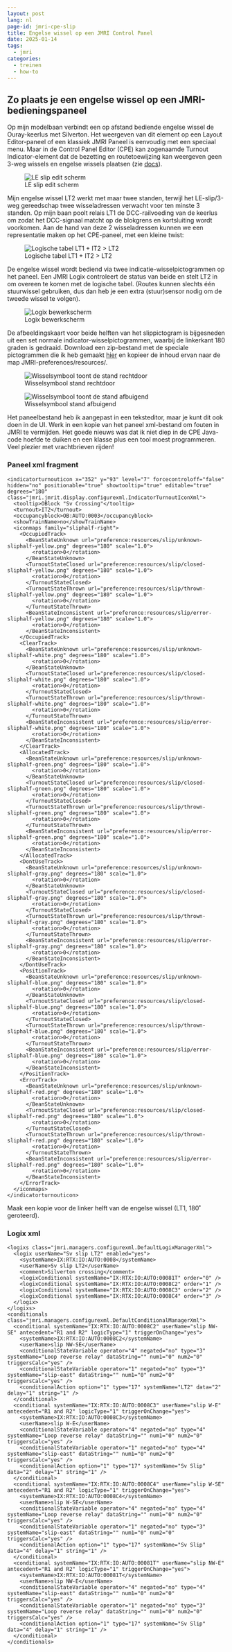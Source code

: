 ```yaml
---
layout: post
lang: nl
page-id: jmri-cpe-slip
title: Engelse wissel op een JMRI Control Panel
date: 2025-01-14
tags:
  - jmri
categories:
  - treinen
  - how-to
---
```


## Zo plaats je een engelse wissel op een JMRI-bedieningspaneel

Op mijn modelbaan verbindt een op afstand bediende engelse wissel de Ouray-keerlus met Silverton. Het weergeven van dit element op een Layout Editor-paneel of een klassiek JMRI Paneel is eenvoudig met een speciaal menu. Maar in de Control Panel Editor (CPE) kan zogenaamde Turnout Indicator-element dat de bezetting en routetoewijzing kan weergeven geen 3-weg wissels en engelse wissels plaatsen (zie [docs](www.jmri.org/help/en/package/jmri/jmrit/display/ControlPanelEditor.shtml)).

<figure><img src='{{ "/assets/img/trains2/jmri/jmri-le-slipedit.png" | relative_url }}' alt="LE slip edit scherm" class='img-fluid'><figcaption class="kleiner">LE slip edit scherm</figcaption></figure>

Mijn engelse wissel LT2 werkt met maar twee standen, terwijl het LE-slip/3-weg gereedschap twee wisseladressen verwacht voor ten minste 3 standen. Op mijn baan poolt relais LT1 de DCC-railvoeding van de keerlus om zodat het DCC-signaal matcht op de blokgrens en kortsluiting wordt voorkomen. Aan de hand van deze 2 wisseladressen kunnen we een representatie maken op het CPE-paneel, met een kleine twist:

<figure><img src='{{ "/assets/img/trains2/jmri/slip-logic-table.png" | relative_url }}' alt="Logische tabel LT1 + IT2 > LT2" class='img-fluid'><figcaption class="kleiner">Logische tabel LT1 + IT2 > LT2</figcaption></figure>

De engelse wissel wordt bediend via twee indicatie-wisselpictogrammen op het paneel. Een JMRI Logix controleert de status van beide en stelt LT2 in om overeen te komen met de logische tabel. (Routes kunnen slechts één stuurwissel gebruiken, dus dan heb je een extra (stuur)sensor nodig om de tweede wissel te volgen).

<figure><img src='{{ "/assets/img/trains2/jmri/jmri-logix-edit.png" | relative_url }}' alt="Logix bewerkscherm" class='img-fluid'><figcaption class="kleiner">Logix bewerkscherm</figcaption></figure>

De afbeeldingskaart voor beide helften van het slippictogram is bijgesneden uit een set normale indicator-wisselpictogrammen, waarbij de linkerkant 180 graden is gedraaid. Download een zip-bestand met de speciale pictogrammen die ik heb gemaakt [hier](/assets/downloads/jmriprefs-resources-slip.zip) en kopieer de inhoud ervan naar de map JMRI-preferences/resources/.

<div class="row">
<div class="col-sm">
<figure><img src='{{ "/assets/img/trains2/jmri/cpe-slip-c.png" | relative_url }}' alt="Wisselsymbool toont de stand rechtdoor" class='img-fluid'><figcaption class="kleiner">Wisselsymbool stand rechtdoor</figcaption></figure>
</div>
<div class="col-sm">
<figure><img src='{{ "/assets/img/trains2/jmri/cpe-slip-t.png" | relative_url }}' alt="Wisselsymbool toont de stand afbuigend" class='img-fluid'><figcaption class="kleiner">Wisselsymbool stand afbuigend</figcaption></figure>
</div>
</div>

Het paneelbestand heb ik aangepast in een teksteditor, maar je kunt dit ook doen in de UI. Werk in een kopie van het paneel xml-bestand om fouten in JMRI te vermijden. Het goede nieuws was dat ik niet diep in de CPE Java-code hoefde te duiken en een klasse plus een tool moest programmeren. Veel plezier met vrachtbrieven rijden!

### Paneel xml fragment

```
<indicatorturnouticon x="352" y="93" level="7" forcecontroloff="false" hidden="no" positionable="true" showtooltip="true" editable="true" degrees="180" class="jmri.jmrit.display.configurexml.IndicatorTurnoutIconXml">
  <tooltip>OBlock "Sv Crossing"</tooltip>
  <turnout>IT2</turnout>
  <occupancyblock>OB:AUTO:0003</occupancyblock>
  <showTrainName>no</showTrainName>
  <iconmaps family="sliphalf-right">
    <OccupiedTrack>
      <BeanStateUnknown url="preference:resources/slip/unknown-sliphalf-yellow.png" degrees="180" scale="1.0">
        <rotation>0</rotation>
      </BeanStateUnknown>
      <TurnoutStateClosed url="preference:resources/slip/closed-sliphalf-yellow.png" degrees="180" scale="1.0">
        <rotation>0</rotation>
      </TurnoutStateClosed>
      <TurnoutStateThrown url="preference:resources/slip/thrown-sliphalf-yellow.png" degrees="180" scale="1.0">
        <rotation>0</rotation>
      </TurnoutStateThrown>
      <BeanStateInconsistent url="preference:resources/slip/error-sliphalf-yellow.png" degrees="180" scale="1.0">
        <rotation>0</rotation>
      </BeanStateInconsistent>
    </OccupiedTrack>
    <ClearTrack>
      <BeanStateUnknown url="preference:resources/slip/unknown-sliphalf-white.png" degrees="180" scale="1.0">
        <rotation>0</rotation>
      </BeanStateUnknown>
      <TurnoutStateClosed url="preference:resources/slip/closed-sliphalf-white.png" degrees="180" scale="1.0">
        <rotation>0</rotation>
      </TurnoutStateClosed>
      <TurnoutStateThrown url="preference:resources/slip/thrown-sliphalf-white.png" degrees="180" scale="1.0">
        <rotation>0</rotation>
      </TurnoutStateThrown>
      <BeanStateInconsistent url="preference:resources/slip/error-sliphalf-white.png" degrees="180" scale="1.0">
        <rotation>0</rotation>
      </BeanStateInconsistent>
    </ClearTrack>
    <AllocatedTrack>
      <BeanStateUnknown url="preference:resources/slip/unknown-sliphalf-green.png" degrees="180" scale="1.0">
        <rotation>0</rotation>
      </BeanStateUnknown>
      <TurnoutStateClosed url="preference:resources/slip/closed-sliphalf-green.png" degrees="180" scale="1.0">
        <rotation>0</rotation>
      </TurnoutStateClosed>
      <TurnoutStateThrown url="preference:resources/slip/thrown-sliphalf-green.png" degrees="180" scale="1.0">
        <rotation>0</rotation>
      </TurnoutStateThrown>
      <BeanStateInconsistent url="preference:resources/slip/error-sliphalf-green.png" degrees="180" scale="1.0">
        <rotation>0</rotation>
      </BeanStateInconsistent>
    </AllocatedTrack>
    <DontUseTrack>
      <BeanStateUnknown url="preference:resources/slip/unknown-sliphalf-gray.png" degrees="180" scale="1.0">
        <rotation>0</rotation>
      </BeanStateUnknown>
      <TurnoutStateClosed url="preference:resources/slip/closed-sliphalf-gray.png" degrees="180" scale="1.0">
        <rotation>0</rotation>
      </TurnoutStateClosed>
      <TurnoutStateThrown url="preference:resources/slip/thrown-sliphalf-gray.png" degrees="180" scale="1.0">
        <rotation>0</rotation>
      </TurnoutStateThrown>
      <BeanStateInconsistent url="preference:resources/slip/error-sliphalf-gray.png" degrees="180" scale="1.0">
        <rotation>0</rotation>
      </BeanStateInconsistent>
    </DontUseTrack>
    <PositionTrack>
      <BeanStateUnknown url="preference:resources/slip/unknown-sliphalf-blue.png" degrees="180" scale="1.0">
        <rotation>0</rotation>
      </BeanStateUnknown>
      <TurnoutStateClosed url="preference:resources/slip/closed-sliphalf-blue.png" degrees="180" scale="1.0">
        <rotation>0</rotation>
      </TurnoutStateClosed>
      <TurnoutStateThrown url="preference:resources/slip/thrown-sliphalf-blue.png" degrees="180" scale="1.0">
        <rotation>0</rotation>
      </TurnoutStateThrown>
      <BeanStateInconsistent url="preference:resources/slip/error-sliphalf-blue.png" degrees="180" scale="1.0">
        <rotation>0</rotation>
      </BeanStateInconsistent>
    </PositionTrack>
    <ErrorTrack>
      <BeanStateUnknown url="preference:resources/slip/unknown-sliphalf-red.png" degrees="180" scale="1.0">
        <rotation>0</rotation>
      </BeanStateUnknown>
      <TurnoutStateClosed url="preference:resources/slip/closed-sliphalf-red.png" degrees="180" scale="1.0">
        <rotation>0</rotation>
      </TurnoutStateClosed>
      <TurnoutStateThrown url="preference:resources/slip/thrown-sliphalf-red.png" degrees="180" scale="1.0">
        <rotation>0</rotation>
      </TurnoutStateThrown>
      <BeanStateInconsistent url="preference:resources/slip/error-sliphalf-red.png" degrees="180" scale="1.0">
        <rotation>0</rotation>
      </BeanStateInconsistent>
    </ErrorTrack>
  </iconmaps>
</indicatorturnouticon>
```

Maak een kopie voor de linker helft van de engelse wissel (LT1, 180˚ geroteerd).

### Logix xml

```
<logixs class="jmri.managers.configurexml.DefaultLogixManagerXml">
  <logix userName="Sv slip LT2" enabled="yes">
    <systemName>IX:RTX:IO:AUTO:0008</systemName>
    <userName>Sv slip LT2</userName>
    <comment>Silverton crossing</comment>
    <logixConditional systemName="IX:RTX:IO:AUTO:00081T" order="0" />
    <logixConditional systemName="IX:RTX:IO:AUTO:0008C2" order="1" />
    <logixConditional systemName="IX:RTX:IO:AUTO:0008C3" order="2" />
    <logixConditional systemName="IX:RTX:IO:AUTO:0008C4" order="3" />
  </logix>
</logixs>
<conditionals class="jmri.managers.configurexml.DefaultConditionalManagerXml">
  <conditional systemName="IX:RTX:IO:AUTO:0008C2" userName="slip NW-SE" antecedent="R1 and R2" logicType="1" triggerOnChange="yes">
    <systemName>IX:RTX:IO:AUTO:0008C2</systemName>
    <userName>slip NW-SE</userName>
    <conditionalStateVariable operator="4" negated="no" type="3" systemName="Loop reverse relay" dataString="" num1="0" num2="0" triggersCalc="yes" />
    <conditionalStateVariable operator="1" negated="no" type="3" systemName="slip-east" dataString="" num1="0" num2="0" triggersCalc="yes" />
    <conditionalAction option="1" type="17" systemName="LT2" data="2" delay="1" string="1" />
  </conditional>
  <conditional systemName="IX:RTX:IO:AUTO:0008C3" userName="slip W-E" antecedent="R1 and R2" logicType="1" triggerOnChange="yes">
    <systemName>IX:RTX:IO:AUTO:0008C3</systemName>
    <userName>slip W-E</userName>
    <conditionalStateVariable operator="4" negated="no" type="4" systemName="Loop reverse relay" dataString="" num1="0" num2="0" triggersCalc="yes" />
    <conditionalStateVariable operator="1" negated="no" type="4" systemName="slip-east" dataString="" num1="0" num2="0" triggersCalc="yes" />
    <conditionalAction option="1" type="17" systemName="Sv Slip" data="2" delay="1" string="1" />
  </conditional>
  <conditional systemName="IX:RTX:IO:AUTO:0008C4" userName="slip W-SE" antecedent="R1 and R2" logicType="1" triggerOnChange="yes">
    <systemName>IX:RTX:IO:AUTO:0008C4</systemName>
    <userName>slip W-SE</userName>
    <conditionalStateVariable operator="4" negated="no" type="4" systemName="Loop reverse relay" dataString="" num1="0" num2="0" triggersCalc="yes" />
    <conditionalStateVariable operator="1" negated="no" type="3" systemName="slip-east" dataString="" num1="0" num2="0" triggersCalc="yes" />
    <conditionalAction option="1" type="17" systemName="Sv Slip" data="4" delay="1" string="1" />
  </conditional>
  <conditional systemName="IX:RTX:IO:AUTO:00081T" userName="slip NW-E" antecedent="R1 and R2" logicType="1" triggerOnChange="yes">
    <systemName>IX:RTX:IO:AUTO:00081T</systemName>
    <userName>slip NW-E</userName>
    <conditionalStateVariable operator="4" negated="no" type="4" systemName="slip-east" dataString="" num1="0" num2="0" triggersCalc="yes" />
    <conditionalStateVariable operator="1" negated="no" type="3" systemName="Loop reverse relay" dataString="" num1="0" num2="0" triggersCalc="yes" />
    <conditionalAction option="1" type="17" systemName="Sv Slip" data="4" delay="1" string="1" />
  </conditional>
</conditionals>
```
